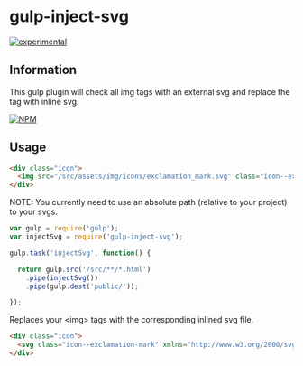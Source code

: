 # gulp-inject-svg

[![experimental](http://badges.github.io/stability-badges/dist/experimental.svg)](http://github.com/badges/stability-badges)

## Information

This gulp plugin will check all img tags with an external svg and replace the tag with inline svg.

[![NPM](https://nodei.co/npm/gulp-inject-svg.png?downloads=true&downloadRank=true&stars=true)](https://nodei.co/npm/gulp-inject-svg/)

## Usage

```html
<div class="icon">
  <img src="/src/assets/img/icons/exclamation_mark.svg" class="icon--exclamation-mark">
</div>
```

NOTE: You currently need to use an absolute path (relative to your project) to your svgs.


```javascript
var gulp = require('gulp');
var injectSvg = require('gulp-inject-svg');

gulp.task('injectSvg', function() {

  return gulp.src('/src/**/*.html')
    .pipe(injectSvg())
    .pipe(gulp.dest('public/'));

});

```

Replaces your &lt;img&gt; tags with the corresponding inlined svg file.

```html
<div class="icon">
  <svg class="icon--exclamation-mark" xmlns="http://www.w3.org/2000/svg" viewbox="0 0 32 32"><ellipse class="st0" cx="16" cy="22.9" rx="2.3" ry="2.3"/><path class="st0" d="M18.6 9.8l-1.1 7.7c0 .4-.2.8-.6 1-.3.2-.6.3-.9.3h-.2c-.7-.1-1.2-.7-1.3-1.4l-1.1-7.6c-.2-1.5.8-2.8 2.3-3 1.4-.2 2.7.9 2.9 2.3v.7z"/></svg>
</div>
```
